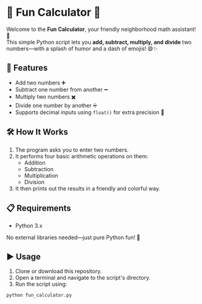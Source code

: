 # 🎉 Fun Calculator 🎉

Welcome to the **Fun Calculator**, your friendly neighborhood math assistant! 🧮  
This simple Python script lets you **add, subtract, multiply, and divide** two numbers—with a splash of humor and a dash of emojis! 😄✨

## 🚀 Features

- Add two numbers ➕  
- Subtract one number from another ➖  
- Multiply two numbers ✖️  
- Divide one number by another ➗  
- Supports decimal inputs using `float()` for extra precision 🎯

## 🛠️ How It Works

1. The program asks you to enter two numbers.
2. It performs four basic arithmetic operations on them:
   - Addition
   - Subtraction
   - Multiplication
   - Division
3. It then prints out the results in a friendly and colorful way.

## 📋 Requirements

- Python 3.x

No external libraries needed—just pure Python fun! 🐍

## ▶️ Usage

1. Clone or download this repository.
2. Open a terminal and navigate to the script's directory.
3. Run the script using:

```bash
python fun_calculator.py
